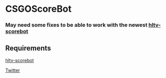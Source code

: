 # CSGOScoreBot
### May need some fixes to be able to work with the newest [hltv-scorebot](http://github.com/Nols1000/hltv-scorebot)

## Requirements
[hltv-scorebot](http://github.com/andrewda/hltv-scorebot)

[Twitter](https://www.npmjs.com/package/twitter)
